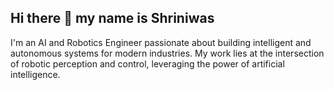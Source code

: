 ## Hi there 👋 my name is Shriniwas

I'm an AI and Robotics Engineer passionate about building intelligent and autonomous systems for modern industries. My work lies at the intersection of robotic perception and control, leveraging the power of artificial intelligence.
